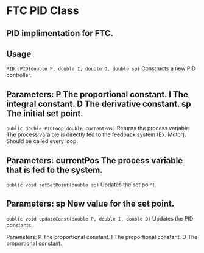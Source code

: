# FTC PID Class
PID implimentation for FTC.
---
## Usage
`PID::PID(double P, double I, double D, double sp)`
Constructs a new PID controller.

Parameters:
  P   The proportional constant.
  I   The integral constant.
  D   The derivative constant.
  sp  The initial set point.
---

`public double PIDLoop(double currentPos)`
Returns the process variable.  The process varaible is directly fed to the feedback system (Ex. Motor).  Should be called every loop.

Parameters:
  currentPos  The process variable that is fed to the system.
---

`public void setSetPoint(double sp)`
Updates the set point.

Parameters:
  sp  New value for the set point.
---

`public void updateConst(double P, double I, double D)`
Updates the PID constants.

Parameters:
  P   The proportional constant.
  I   The proportional constant.
  D   The proportional constant.
